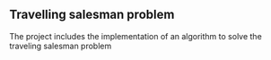 ## Travelling salesman problem

The project includes the implementation of an algorithm to solve the traveling salesman problem
